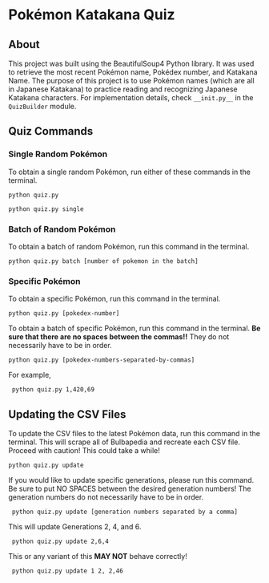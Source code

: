 # Pokémon Katakana Quiz #

## About ##

This project was built using the BeautifulSoup4 Python library. It was used to retrieve the most recent Pokémon name, Pokédex number, and Katakana Name. The purpose of this project is to use Pokémon names (which are all in Japanese Katakana) to practice reading and recognizing Japanese Katakana characters. For implementation details, check `__init.py__` in the `QuizBuilder` module.

## Quiz Commands ##

### Single Random Pokémon ###

To obtain a single random Pokémon, run either of these commands in the terminal.

``` python quiz.py ```

``` python quiz.py single ```

### Batch of Random Pokémon ###

To obtain a batch of random Pokémon, run this command in the terminal.

``` python quiz.py batch [number of pokemon in the batch] ```

### Specific Pokémon ###

To obtain a specific Pokémon, run this command in the terminal.

``` python quiz.py [pokedex-number] ```

To obtain a batch of specific Pokémon, run this command in the terminal. **Be sure that there are no spaces between the commas!!** They do not necessarily have to be in order.

``` python quiz.py [pokedex-numbers-separated-by-commas] ```

For example,

``` python quiz.py 1,420,69```

## Updating the CSV Files ##

To update the CSV files to the latest Pokémon data, run this command in the terminal. This will scrape all of Bulbapedia and recreate each CSV file. Proceed with caution! This could take a while!

``` python quiz.py update ```

If you would like to update specific generations, please run this command. Be sure to put NO SPACES between the desired generation numbers! The generation numbers do not necessarily have to be in order.

``` python quiz.py update [generation numbers separated by a comma]```

This will update Generations 2, 4, and 6.

``` python quiz.py update 2,6,4```

This or any variant of this **MAY NOT** behave correctly!

``` python quiz.py update 1 2, 2,46```


